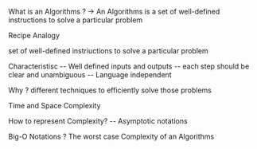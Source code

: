 What is an Algorithms ?
-> An Algorithms is a set of well-defined instructions to solve a particular problem

Recipe Analogy

set of well-defined instriuctions to solve a particular problem 

Characteristisc
-- Well defined inputs and outputs
-- each step should be clear and unambiguous
-- Language independent

Why ?
different techniques to efficiently solve those problems

Time and Space Complexity


How to represent Complexity?
-- Asymptotic notations

Big-O Notations ?
The worst case Complexity of an Algorithms